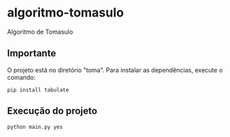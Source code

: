 # algoritmo-tomasulo
Algoritmo de Tomasulo

## Importante
O projeto está no diretório "toma". Para instalar as dependências, execute o comando:

```
pip install tabulate
```

## Execução do projeto

```
python main.py yes
```
